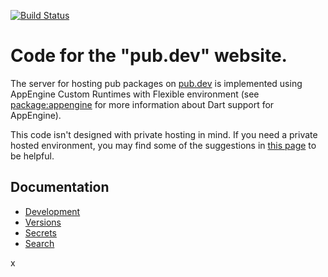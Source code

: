 [![Build Status](https://github.com/dart-lang/pub-dev/workflows/Dart%20CI/badge.svg)](https://github.com/dart-lang/pub-dev/actions?query=workflow%3A"Dart+CI"+branch%3Amaster)

# Code for the "pub.dev" website.

The server for hosting pub packages on [pub.dev](https://pub.dev)
is implemented using AppEngine Custom Runtimes with Flexible environment
(see [package:appengine](https://pub.dev/packages/appengine) for more information about
Dart support for AppEngine).

This code isn't designed with private hosting in mind. 
If you need a private hosted environment, you may find some of the suggestions in
[this page](https://dart.dev/tools/pub/custom-package-repositories)
to be helpful.

## Documentation

- [Development](doc/development.md)
- [Versions](doc/versions.md)
- [Secrets](doc/secrets.md)
- [Search](doc/search.md)

x
